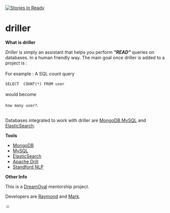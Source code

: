[![Stories in Ready](https://badge.waffle.io/malike/driller.png?label=ready&title=Ready)](https://waffle.io/malike/driller)
# driller

**What is driller**

*Driller* is simply an assistant that helps you perform ***"READ"*** queries on databases. In a human friendly way. 
The main goal once driller is added to a project is :
<br/>
<br/>
For example : A SQL count query <br/><br/>
`SELECT  COUNT(*) FROM user ` <br/><br/>
would become <br/><br/>
`how many user?`. <br/><br/>

Databases integrated to work with driller are [MongoDB](https://www.mongodb.org/),[MySQL](https://www.mysql.com/) and [ElasticSearch](https://www.elastic.co/products/elasticsearch).



**Tools**

* [MongoDB](https://www.mongodb.org/)
* [MySQL](https://www.mysql.com/)
* [ElasticSearch](https://www.elastic.co/products/elasticsearch)
* [Apache Drill](https://drill.apache.org/)
* [Standford NLP](http://nlp.stanford.edu/)


**Other Info**

This is a [DreamOval](http://dreaoval.com) mentorship project. 

Developers are [Raymond](https://github.com/raymondklutse) and [Mark](https://github.com/Ransford07).



:relaxed: